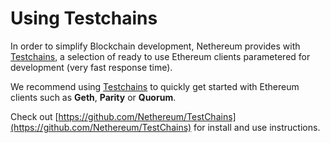 # Using Testchains

In order to simplify Blockchain development, Nethereum provides with [Testchains](https://github.com/Nethereum/TestChains), a selection of ready to use Ethereum clients parametered for development (very fast response time).

We recommend using [Testchains](https://github.com/Nethereum/TestChains) to quickly get started with Ethereum clients such as **Geth**, **Parity** or **Quorum**.

Check out [https://github.com/Nethereum/TestChains](https://github.com/Nethereum/TestChains) for install and use instructions.
